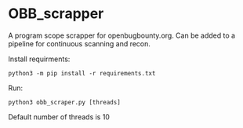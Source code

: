 # OBB_scrapper

A program scope scrapper for openbugbounty.org. Can be added to a pipeline for continuous scanning and recon.

Install requirments:
```
python3 -m pip install -r requirements.txt
```

Run:
```
python3 obb_scraper.py [threads]
```
Default number of threads is 10
